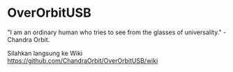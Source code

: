 # OverOrbitUSB
"I am an ordinary human who tries to see from the glasses of universality." -Chandra Orbit.

Silahkan langsung ke Wiki https://github.com/ChandraOrbit/OverOrbitUSB/wiki
